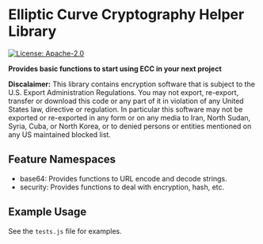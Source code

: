 # Elliptic Curve Cryptography Helper Library

[![License: Apache-2.0](https://img.shields.io/badge/License-Apache--2.0-blue.svg)](https://opensource.org/licenses/Apache-2.0)

**Provides basic functions to start using ECC in your next project**

**Discalaimer:** This library contains encryption software that is subject to the U.S. Export Administration 
Regulations. You may not export, re-export, transfer or download this code or any part of it in violation of 
any United States law, directive or regulation. In particular this software may not be exported or re-exported 
in any form or on any media to Iran, North Sudan, Syria, Cuba, or North Korea, or to denied persons or entities 
mentioned on any US maintained blocked list.

## Feature Namespaces

- base64: Provides functions to URL encode and decode strings.
- security: Provides functions to deal with encryption, hash, etc. 

## Example Usage

See the `tests.js` file for examples.
